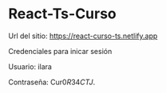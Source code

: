 # React-Ts-Curso
Url del sitio: https://react-curso-ts.netlify.app

Credenciales para inicar sesión

Usuario: ilara

Contraseña: Cur$0R34CTJ$.
